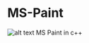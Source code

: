 # MS-Paint
![alt text](https://github.com/AloxGit/MS_Paint/blob/master/screenshot/Capture.PNG?raw=true)
MS Paint in c++
